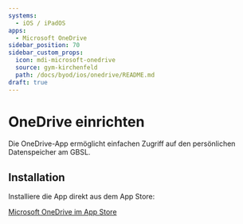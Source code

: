 ```yaml
---
systems:
  - iOS / iPadOS
apps:
  - Microsoft OneDrive
sidebar_position: 70
sidebar_custom_props:
  icon: mdi-microsoft-onedrive
  source: gym-kirchenfeld
  path: /docs/byod/ios/onedrive/README.md
draft: true
---
```


# OneDrive einrichten



Die OneDrive-App ermöglicht einfachen Zugriff auf den persönlichen Datenspeicher am GBSL.

## Installation

Installiere die App direkt aus dem App Store:

[Microsoft OneDrive im App Store](https://apps.apple.com/us/app/microsoft-onedrive/id477537958)
